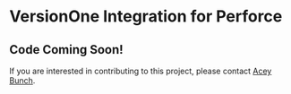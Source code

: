 # VersionOne Integration for Perforce

## Code Coming Soon!
If you are interested in contributing to this project, please contact [Acey Bunch](mailto:acey.bunch@versionone.com).
